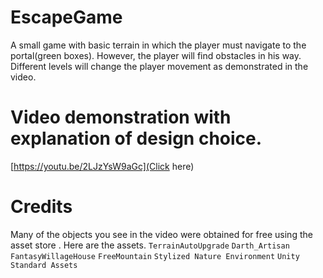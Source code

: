 # EscapeGame
A small game with basic terrain in which the player must navigate to the portal(green boxes). However, 
the player will find obstacles in his way. Different levels will change the player movement as demonstrated
in the video.

# Video demonstration with explanation of design choice.
[https://youtu.be/2LJzYsW9aGc](Click here)

# Credits
Many of the objects you see in the video were obtained for free using the asset store . Here are the assets.
`TerrainAutoUpgrade` `Darth_Artisan` `FantasyWillageHouse` `FreeMountain` `Stylized Nature Environment`
`Unity Standard Assets` 
